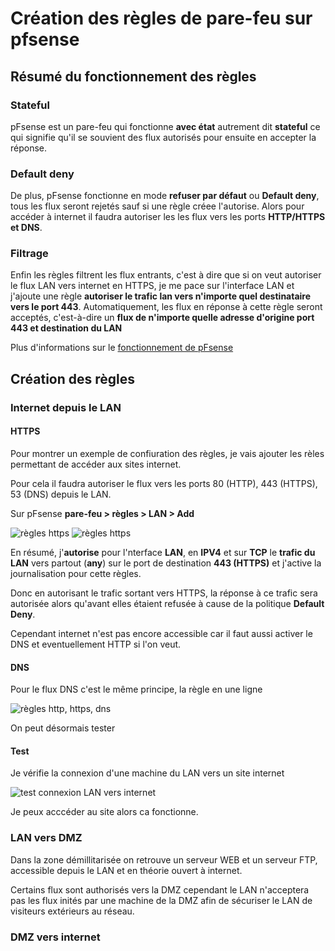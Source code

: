 # Création des règles de pare-feu sur pfsense

## Résumé du fonctionnement des règles

### Stateful
pFsense est un pare-feu qui fonctionne **avec état** autrement dit **stateful** ce qui signifie qu'il se souvient des flux autorisés pour ensuite en accepter la réponse. 

### Default deny
De plus, pFsense fonctionne en mode **refuser par défaut** ou **Default deny**, tous les flux seront rejetés sauf si une règle créee l'autorise.
Alors pour accéder à internet il faudra autoriser les les flux vers les ports **HTTP/HTTPS et DNS**.

### Filtrage
Enfin les règles filtrent les flux entrants,  c'est à dire que si on veut autoriser le flux LAN vers internet en HTTPS, je me pace sur l'interface LAN et j'ajoute une règle **autoriser le trafic lan vers n'importe quel destinataire vers le port 443**.
Automatiquement, les flux en réponse à cette règle seront acceptés, c'est-à-dire un **flux de n'importe quelle adresse d'origine port 443 et destination du LAN**

Plus d'informations sur le [fonctionnement de pFsense](https://docs.netgate.com/pfsense/en/latest/firewall/rule-methodology.html)

## Création des règles 

### Internet depuis le LAN

#### HTTPS

Pour montrer un exemple de confiuration des règles, je vais ajouter les rèles permettant de accéder aux sites internet.

Pour cela il faudra autoriser le flux vers les ports 80 (HTTP), 443 (HTTPS), 53 (DNS) depuis le LAN.

Sur pFsense **pare-feu > règles > LAN > Add**

![règles https](https://raw.githubusercontent.com/1Tyron140/doc/main/images/pfsense/rule_https_lan.PNG)
![règles https](https://raw.githubusercontent.com/1Tyron140/doc/main/images/pfsense/rule_https_lan_2.PNG)

En résumé, j'**autorise** pour l'nterface **LAN**, en **IPV4** et sur **TCP**  le **trafic du LAN** vers partout (**any**) sur le port de destination **443 (HTTPS)** et j'active la journalisation pour cette règles.

Donc en autorisant le trafic sortant vers HTTPS, la réponse à ce trafic sera autorisée alors qu'avant elles étaient refusée à cause de la politique **Default Deny**.

Cependant internet n'est pas encore accessible car il faut aussi activer le DNS et eventuellement HTTP si l'on veut.

#### DNS 

Pour le flux DNS c'est le même principe, la règle en une ligne

![règles http, https, dns](https://raw.githubusercontent.com/1Tyron140/doc/main/images/pfsense/rules_lan_http_dns.PNG)

On peut désormais tester

#### Test 

Je vérifie la connexion d'une machine du LAN vers un site internet

![test connexion LAN vers internet](https://raw.githubusercontent.com/1Tyron140/doc/main/images/pfsense/lan_vers_internet.PNG)

Je peux acccéder au site alors ca fonctionne.

### LAN vers DMZ

Dans la zone démillitarisée on retrouve un serveur WEB et un serveur FTP, accessible depuis le LAN et en théorie ouvert à internet. 

Certains flux sont authorisés vers la DMZ cependant le LAN n'acceptera pas les flux inités par une machine de la DMZ afin de sécuriser le LAN de visiteurs extérieurs au réseau.



### DMZ vers internet

